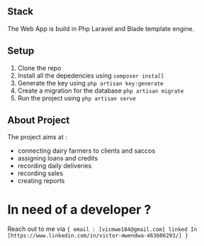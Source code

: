 
## Stack

The Web App is build in Php Laravel and Blade template engine. 

## Setup
1. Clone the repo
2. Install all the depedencies using ``composer install``
3. Generate the key using ``php artisan key:generate``
4. Create a migration for the database ``php artisan migrate``
5. Run the project using ``php artisan serve``

## About Project
The project aims at :
- connecting dairy farmers to clients and saccos
- assigning loans and credits
-  recording daily deliveries
-  recording sales
-  creating reports

# In need of a developer ?
Reach out to me via 
``{
email : [vicmwe184@gmail.com]
linked In [https://www.linkedin.com/in/victor-mwendwa-463606293/]
}``
